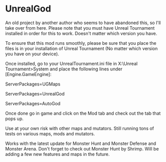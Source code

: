 # UnrealGod
An old project by another author who seems to have abandoned this, so I'll take over from here.
Please note that you must have Unreal Tournament installed in order for this to work. Doesn't matter which version you have.

To ensure that this mod runs smoothly, please be sure that you place the files is in your installation of Unreal Tournament 
(No matter which version you have on your device).

Once installed, go to your UnrealTournament.ini file in X:\Unreal Tournament>System and place the following lines under [Engine.GameEngine]:

ServerPackages=UGMaps

ServerPackages=UnrealGod

ServerPackages=AutoGod

Once done go in game and click on the Mod tab and check out the tab that pops up.

Use at your own risk with other maps and mutators. Still running tons of tests on various maps, mods and mutators.

Works with the latest update for Monster Hunt and Monster Defense and Monster Arena. Don't forget to check out Monster Hunt by Shrimp. Will be adding a few new features and maps in the future.
